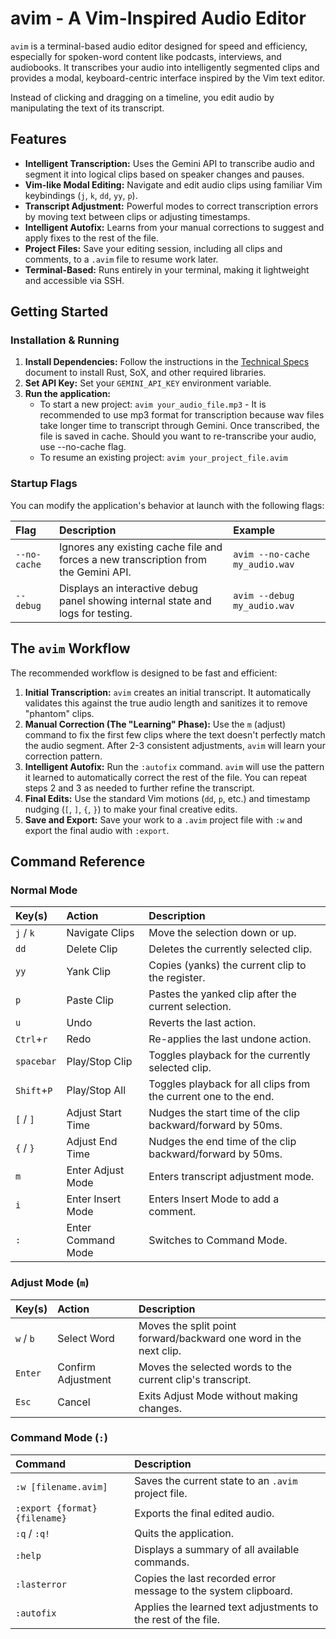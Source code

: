 # avim - A Vim-Inspired Audio Editor

`avim` is a terminal-based audio editor designed for speed and efficiency, especially for spoken-word content like podcasts, interviews, and audiobooks. It transcribes your audio into intelligently segmented clips and provides a modal, keyboard-centric interface inspired by the Vim text editor.

Instead of clicking and dragging on a timeline, you edit audio by manipulating the text of its transcript.

## Features

* **Intelligent Transcription:** Uses the Gemini API to transcribe audio and segment it into logical clips based on speaker changes and pauses.
* **Vim-like Modal Editing:** Navigate and edit audio clips using familiar Vim keybindings (`j`, `k`, `dd`, `yy`, `p`).
* **Transcript Adjustment:** Powerful modes to correct transcription errors by moving text between clips or adjusting timestamps.
* **Intelligent Autofix:** Learns from your manual corrections to suggest and apply fixes to the rest of the file.
* **Project Files:** Save your editing session, including all clips and comments, to a `.avim` file to resume work later.
* **Terminal-Based:** Runs entirely in your terminal, making it lightweight and accessible via SSH.

## Getting Started

### Installation & Running

1.  **Install Dependencies:** Follow the instructions in the [Technical Specs](immersive://avim_tech_specs) document to install Rust, SoX, and other required libraries.
2.  **Set API Key:** Set your `GEMINI_API_KEY` environment variable.
3.  **Run the application:**
    * To start a new project: `avim your_audio_file.mp3` - It is recommended to use mp3 format for transcription because wav files take longer time to transcript through Gemini. Once transcribed, the file is saved in cache. Should you want to re-transcribe your audio, use --no-cache flag.
    * To resume an existing project: `avim your_project_file.avim`

### Startup Flags

You can modify the application's behavior at launch with the following flags:

| Flag         | Description                                                                    | Example                             |
| :----------- | :----------------------------------------------------------------------------- | :---------------------------------- |
| `--no-cache` | Ignores any existing cache file and forces a new transcription from the Gemini API. | `avim --no-cache my_audio.wav`  |
| `--debug`    | Displays an interactive debug panel showing internal state and logs for testing. | `avim --debug my_audio.wav`     |

## The `avim` Workflow

The recommended workflow is designed to be fast and efficient:

1.  **Initial Transcription:** `avim` creates an initial transcript. It automatically validates this against the true audio length and sanitizes it to remove "phantom" clips.
2.  **Manual Correction (The "Learning" Phase):** Use the `m` (adjust) command to fix the first few clips where the text doesn't perfectly match the audio segment. After 2-3 consistent adjustments, `avim` will learn your correction pattern.
3.  **Intelligent Autofix:** Run the `:autofix` command. `avim` will use the pattern it learned to automatically correct the rest of the file. You can repeat steps 2 and 3 as needed to further refine the transcript.
4.  **Final Edits:** Use the standard Vim motions (`dd`, `p`, etc.) and timestamp nudging (`[`, `]`, `{`, `}`) to make your final creative edits.
5.  **Save and Export:** Save your work to a `.avim` project file with `:w` and export the final audio with `:export`.

## Command Reference

### Normal Mode

| Key(s)     | Action              | Description                                                  |
| :--------- | :------------------ | :----------------------------------------------------------- |
| `j` / `k`  | Navigate Clips      | Move the selection down or up.                               |
| `dd`       | Delete Clip         | Deletes the currently selected clip.                         |
| `yy`       | Yank Clip           | Copies (yanks) the current clip to the register.             |
| `p`        | Paste Clip          | Pastes the yanked clip after the current selection.          |
| `u`        | Undo                | Reverts the last action.                                     |
| `Ctrl`+`r` | Redo                | Re-applies the last undone action.                           |
| `spacebar` | Play/Stop Clip      | Toggles playback for the currently selected clip.            |
| `Shift`+`P`| Play/Stop All       | Toggles playback for all clips from the current one to the end. |
| `[` / `]`  | Adjust Start Time   | Nudges the start time of the clip backward/forward by 50ms.  |
| `{` / `}`  | Adjust End Time     | Nudges the end time of the clip backward/forward by 50ms.  |
| `m`        | Enter Adjust Mode   | Enters transcript adjustment mode.                           |
| `i`        | Enter Insert Mode   | Enters Insert Mode to add a comment.                         |
| `:`        | Enter Command Mode  | Switches to Command Mode.                                    |

### Adjust Mode (`m`)

| Key(s)     | Action               | Description                                                  |
| :--------- | :------------------- | :----------------------------------------------------------- |
| `w` / `b`  | Select Word          | Moves the split point forward/backward one word in the next clip. |
| `Enter`    | Confirm Adjustment   | Moves the selected words to the current clip's transcript.   |
| `Esc`      | Cancel               | Exits Adjust Mode without making changes.                    |

### Command Mode (`:`)

| Command                        | Description                                                  |
| :----------------------------- | :----------------------------------------------------------- |
| `:w [filename.avim]`           | Saves the current state to an `.avim` project file.          |
| `:export {format} {filename}`  | Exports the final edited audio.                              |
| `:q` / `:q!`                   | Quits the application.                                       |
| `:help`                        | Displays a summary of all available commands.                |
| `:lasterror`                   | Copies the last recorded error message to the system clipboard. |
| `:autofix`                     | Applies the learned text adjustments to the rest of the file. |
